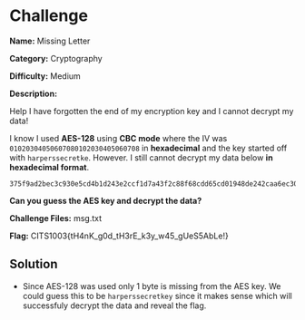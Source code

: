 # Challenge

**Name:** Missing Letter

**Category:** Cryptography

**Difficulty:** Medium

**Description:**

Help I have forgotten the end of my encryption key and I cannot decrypt my data!

I know I used **AES-128** using **CBC mode** where the IV was `01020304050607080102030405060708` in **hexadecimal** and the key started off with `harperssecretke`. However. I still cannot decrypt my data below **in hexadecimal format**.

```
375f9ad2bec3c930e5cd4b1d243e2ccf1d7a43f2c88f68cdd65cd01948de242caa6ec30ebea93c86b6deca3b247f7ca7
```

**Can you guess the AES key and decrypt the data?**

**Challenge Files:** msg.txt

**Flag:** CITS1003{tH4nK_g0d_tH3rE_k3y_w45_gUeS5AbLe!}

## Solution

* Since AES-128 was used only 1 byte is missing from the AES key. We could guess this to be `harperssecretkey` since it makes sense which will successfuly decrypt the data and reveal the flag.
